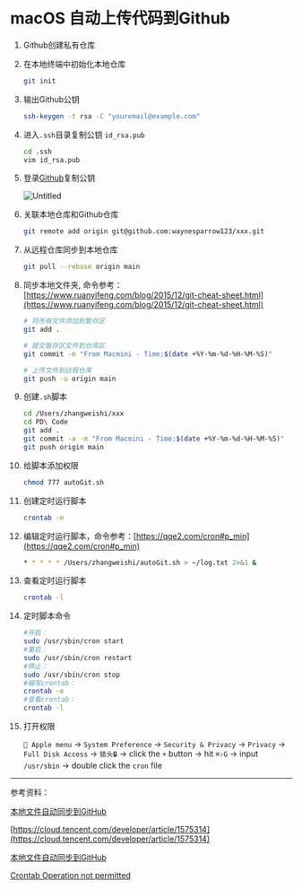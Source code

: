 # macOS 自动上传代码到Github

1. Github创建私有仓库
2. 在本地终端中初始化本地仓库
    
    ```bash
    git init
    ```
    
3. 输出Github公钥
    
    ```bash
    ssh-keygen -t rsa -C "youremail@example.com"
    ```
    
4. 进入`.ssh`目录复制公钥 `id_rsa.pub`
    
    ```bash
    cd .ssh
    vim id_rsa.pub
    ```
    
5. 登录[Github](https://github.com/settings/keys)复制公钥
    
    ![Untitled](Untitled.png)
    
6. 关联本地仓库和Github仓库
    
    ```bash
    git remote add origin git@github.com:waynesparrow123/xxx.git
    ```
    
7. 从远程仓库同步到本地仓库
    
    ```bash
    git pull --rebase origin main
    ```
    
8. 同步本地文件夹, 命令参考：[https://www.ruanyifeng.com/blog/2015/12/git-cheat-sheet.html](https://www.ruanyifeng.com/blog/2015/12/git-cheat-sheet.html)
    
    ```bash
    # 将所有文件添加到暂存区
    git add . 
    
    # 提交暂存区文件到仓库区
    git commit -m "From Macmini - Time:$(date +%Y-%m-%d-%H-%M-%S)" 
    
    # 上传文件到远程仓库
    git push -u origin main
    ```
    
9. 创建`.sh`脚本
    
    ```bash
    cd /Users/zhangweishi/xxx
    cd PD\ Code
    git add .
    git commit -a -m "From Macmini - Time:$(date +%Y-%m-%d-%H-%M-%S)"
    git push origin main
    ```
    
10. 给脚本添加权限
    
    ```bash
    chmod 777 autoGit.sh
    ```
    
11. 创建定时运行脚本
    
    ```bash
    crontab -e
    ```
    
12. 编辑定时运行脚本，命令参考：[https://qqe2.com/cron#p_min](https://qqe2.com/cron#p_min)
    
    ```bash
    * * * * * /Users/zhangweishi/autoGit.sh > ~/log.txt 2>&1 &
    ```
    
13. 查看定时运行脚本
    
    ```bash
    crontab -l
    ```
    
14. 定时脚本命令
    
    ```bash
    #开启：
    sudo /usr/sbin/cron start
    #重启：
    sudo /usr/sbin/cron restart
    #停止：
    sudo /usr/sbin/cron stop
    #编写crontab：
    crontab -e
    #查看crontab：
    crontab -l
    ```
    
15. 打开权限
    
    ` Apple menu` → `System Preference` → `Security & Privacy` → `Privacy` → `Full Disk Access` → `锁头🔒` → click the `+` button → hit `⌘⇧G` → input `/usr/sbin` → double click the `cron` file
    

---

参考资料：

[本地文件自动同步到GitHub](https://cloud.tencent.com/developer/article/1575314)

[https://cloud.tencent.com/developer/article/1575314](https://cloud.tencent.com/developer/article/1575314)

[本地文件自动同步到GitHub](https://mp.weixin.qq.com/s?__biz=MzI4Njg5MDA5NA==&mid=2247486515&idx=1&sn=584fa08c4569c3fb5cad0ad9861af0a7&token=1963867963&lang=zh_CN#rd)

[](https://onns.xyz/blog/2020/06/10/fix-crontab-operation-not-permitted-on-mac/)

[Crontab Operation not permitted](https://apple.stackexchange.com/questions/378553/crontab-operation-not-permitted)
